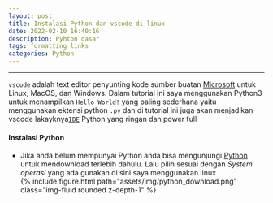 ```yaml
---
layout: post
title: Instalasi Python dan vscode di linux
date: 2022-02-10 16:40:16
description: Pyhton dasar
tags: formatting links
categories: Python
---
```


---

`vscode` adalah text editor penyunting kode sumber buatan [Microsoft](https://www.microsoft.com/id-id) untuk Linux, MacOS, dan Windows. Dalam tutorial ini
saya menggunakan Python3 untuk menampilkan `Hello World!` yang paling sederhana yaitu menggunakan ektensi python `.py` dan di tutorial ini juga akan menjadikan vscode lakayknya[`IDE`](<https://id.wikipedia.org/wiki/Lingkungan_pengembangan_terpadu#:~:text=IDE%20(Integrated%20Development%20Environment)%20adalah,diperlukan%20dalam%20membangun%20perangkat%20lunak.>) Python yang ringan dan power full

#### Instalasi Python

<ul>
  <li>
    Jika anda belum mempunyai Python anda bisa mengunjungi <a href="https://www.python.org/ ">Python </a>untuk mendownload terlebih dahulu. Lalu pilih sesuai dengan <i>System operasi</i> yang ada gunakan di sini saya menggunakan linux
    <div class="row mt-3">
        <div class="col-sm mt-3 mt-md-0">
            {% include figure.html path="assets/img/python_download.png" class="img-fluid rounded z-depth-1" %}
        </div>
    </div>
  </li>
</ul>
